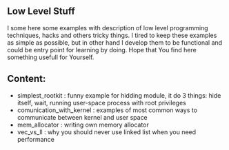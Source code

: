 ## Low Level Stuff 
I some here some examples with description of low level programming techniques, hacks and others tricky things.
I tired to keep these examples as simple as possible, but in other hand I develop them to be functional and could be entry point for learning by doing.
Hope that You find here something usefull for Yourself.

## Content:
* simplest_rootkit : funny example for hidding module, it do 3 things: hide itself, wait, running user-space process with root privileges
* comunication_with_kernel : examples of most common ways to communicate between kernel and user space
* mem_allocator : writing own memory allocator
* vec_vs_ll : why you should never use linked list when you need performance

